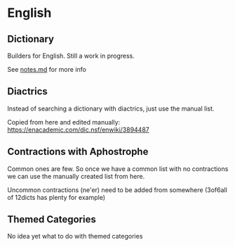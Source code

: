 # English

## Dictionary

Builders for English. Still a work in progress.

See [notes.md](notes.md) for more info

## Diactrics

Instead of searching a dictionary with diactrics, just use the manual list.

Copied from here and edited manually: https://enacademic.com/dic.nsf/enwiki/3894487

## Contractions with Aphostrophe

Common ones are few. So once we have a common list with no contractions we can use the manually created list from here.

Uncommon contractions (ne'er) need to be added from somewhere (3of6all of 12dicts has plenty for example)

## Themed Categories

No idea yet what to do with themed categories

